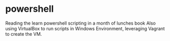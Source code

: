 # powershell
Reading the learn powershell scripting in a month of lunches book
Also using VirtualBox to run scripts in Windows Environment, leveraging Vagrant to create the VM.
